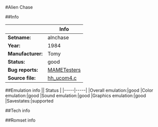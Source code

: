 #Alien Chase

##Info

||Info|
|-----|-----|
|**Setname:**|alnchase
|**Year:**|1984
|**Manufacturer:**|Tomy
|**Status:**|good
|**Bug reports:**|[MAMETesters](http://mametesters.org/view_all_set.php?type=1&temporary=y&search=hh_ucom4.c)
|**Source file:**|[hh_ucom4.c](https://github.com/mamedev/mame/blob/master/src/mess/drivers/hh_ucom4.c)

##Emulation info
|| Status |
|-----|-----|
|Overall emulation:|good
|Color emulation:|good
|Sound emulation:|good
|Graphics emulation:|good
|Savestates:|supported

##Tech info

##Romset info

<!--- START OF EDITED COMMENT DO NOT TOUCH TEXT ABOVE-->
